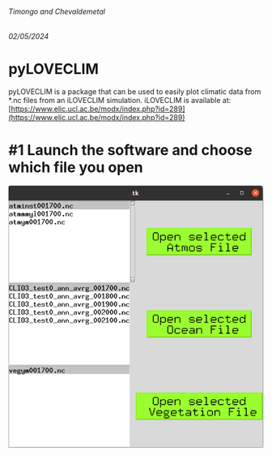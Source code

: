 ###### Timongo and Chevaldemetal
###### 02/05/2024

# pyLOVECLIM

pyLOVECLIM is a package that can be used to easily plot climatic data from *.nc files from an iLOVECLIM simulation.
iLOVECLIM is available at: [https://www.elic.ucl.ac.be/modx/index.php?id=289](https://www.elic.ucl.ac.be/modx/index.php?id=289)

# \#1 Launch the software and choose which file you open

![First step](./figures/pyloveclim_1.png)

